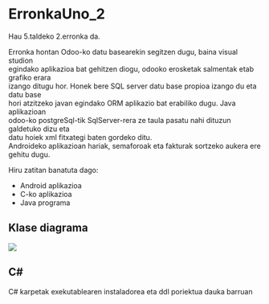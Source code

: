 # ErronkaUno_2

Hau 5.taldeko 2.erronka da.
<p>Erronka hontan Odoo-ko datu basearekin segitzen dugu, baina visual studion<br>
egindako aplikazioa bat gehitzen diogu, odooko erosketak salmentak etab grafiko erara<br>
izango ditugu hor. Honek bere SQL server datu base propioa izango du eta datu base<br>
hori atzitzeko javan egindako ORM aplikazio bat erabiliko dugu. Java aplikazioan<br>
odoo-ko postgreSql-tik SqlServer-rera ze taula pasatu nahi dituzun galdetuko dizu eta<br>
datu hoiek xml fitxategi baten gordeko ditu.<br>
Androideko aplikazioan hariak, semaforoak eta fakturak sortzeko aukera ere gehitu dugu.
</p>


Hiru zatitan banatuta dago:
<ul>
<li>Android aplikazioa</li>
<li>C-ko aplikazioa</li>
<li>Java programa</li>
</ul>

<h2>Klase diagrama</h2>
<img src="https://user-images.githubusercontent.com/55279037/142628355-f6a40b85-3fcd-479d-accf-d701dcf68b80.png"/>
<h2>C#</h2>
<p>C# karpetak exekutablearen instaladorea eta ddl poriektua dauka barruan</p>

